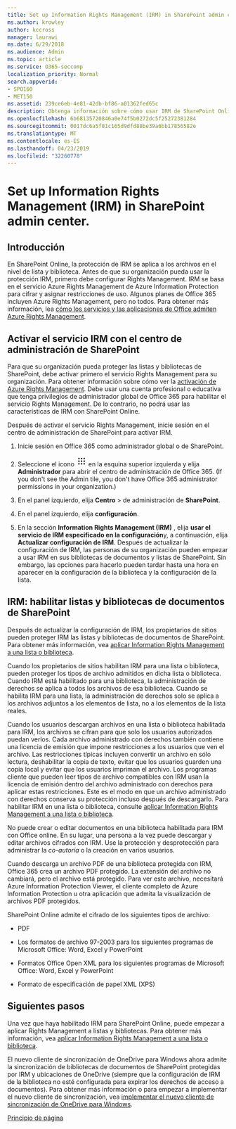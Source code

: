 ```yaml
---
title: Set up Information Rights Management (IRM) in SharePoint admin center.
ms.author: krowley
author: kccross
manager: laurawi
ms.date: 6/29/2018
ms.audience: Admin
ms.topic: article
ms.service: O365-seccomp
localization_priority: Normal
search.appverid:
- SPO160
- MET150
ms.assetid: 239ce6eb-4e81-42db-bf86-a01362fed65c
description: Obtenga información sobre cómo usar IRM de SharePoint Online a través de Microsoft Azure Active Directory Rights Management Services (RMS) para proteger listas y bibliotecas de documentos de SharePoint.
ms.openlocfilehash: 6b68135720846a0e74f5b0272dc5f25272381284
ms.sourcegitcommit: 0017dc6a5f81c165d9dfd88be39a6bb17856582e
ms.translationtype: MT
ms.contentlocale: es-ES
ms.lasthandoff: 04/23/2019
ms.locfileid: "32260778"
---
```

# <a name="set-up-information-rights-management-irm-in-sharepoint-admin-center"></a>Set up Information Rights Management (IRM) in SharePoint admin center.

## <a name="introduction"></a>Introducción

En SharePoint Online, la protección de IRM se aplica a los archivos en el nivel de lista y biblioteca. Antes de que su organización pueda usar la protección IRM, primero debe configurar Rights Management. IRM se basa en el servicio Azure Rights Management de Azure Information Protection para cifrar y asignar restricciones de uso. Algunos planes de Office 365 incluyen Azure Rights Management, pero no todos. Para obtener más información, lea [cómo los servicios y las aplicaciones de Office admiten Azure Rights Management](https://docs.microsoft.com/azure/information-protection/understand-explore/office-apps-services-support).
  
## <a name="turn-on-irm-service-using-sharepoint-admin-center"></a>Activar el servicio IRM con el centro de administración de SharePoint

Para que su organización pueda proteger las listas y bibliotecas de SharePoint, debe activar primero el servicio Rights Management para su organización. Para obtener información sobre cómo ver la [activación de Azure Rights Management](https://docs.microsoft.com/information-protection/deploy-use/activate-service). Debe usar una cuenta profesional o educativa que tenga privilegios de administrador global de Office 365 para habilitar el servicio Rights Management. De lo contrario, no podrá usar las características de IRM con SharePoint Online.
  
Después de activar el servicio Rights Management, inicie sesión en el centro de administración de SharePoint para activar IRM.
  
1. Inicie sesión en Office 365 como administrador global o de SharePoint.
    
2. Seleccione el icono ![del iniciador de aplicaciones el icono del iniciador de aplicaciones en Office 365](media/e5aee650-c566-4100-aaad-4cc2355d909f.png) en la esquina superior izquierda y elija **Administrador** para abrir el centro de administración de Office 365. (If you don't see the Admin tile, you don't have Office 365 administrator permissions in your organization.) 
    
3. En el panel izquierdo, elija **Centro** \> de administración de **SharePoint**.
    
4. En el panel izquierdo, elija **configuración**.
    
5. En la sección **Information Rights Management (IRM)** , elija **usar el servicio de IRM especificado en la configuración**y, a continuación, elija **Actualizar configuración de IRM**. Después de actualizar la configuración de IRM, las personas de su organización pueden empezar a usar IRM en sus bibliotecas de documentos y listas de SharePoint. Sin embargo, las opciones para hacerlo pueden tardar hasta una hora en aparecer en la configuración de la biblioteca y la configuración de la lista.
    
## <a name="irm-enable-sharepoint-document-libraries-and-lists"></a>IRM: habilitar listas y bibliotecas de documentos de SharePoint
<a name="__toc220831191"> </a>

Después de actualizar la configuración de IRM, los propietarios de sitios pueden proteger IRM las listas y bibliotecas de documentos de SharePoint. Para obtener más información, vea [aplicar Information Rights Management a una lista o biblioteca](apply-irm-to-a-list-or-library.md).
  
Cuando los propietarios de sitios habilitan IRM para una lista o biblioteca, pueden proteger los tipos de archivo admitidos en dicha lista o biblioteca. Cuando IRM está habilitado para una biblioteca, la administración de derechos se aplica a todos los archivos de esa biblioteca. Cuando se habilita IRM para una lista, la administración de derechos solo se aplica a los archivos adjuntos a los elementos de lista, no a los elementos de la lista reales.
  
Cuando los usuarios descargan archivos en una lista o biblioteca habilitada para IRM, los archivos se cifran para que solo los usuarios autorizados puedan verlos. Cada archivo administrado con derechos también contiene una licencia de emisión que impone restricciones a los usuarios que ven el archivo. Las restricciones típicas incluyen convertir un archivo en sólo lectura, deshabilitar la copia de texto, evitar que los usuarios guarden una copia local y evitar que los usuarios impriman el archivo. Los programas cliente que pueden leer tipos de archivo compatibles con IRM usan la licencia de emisión dentro del archivo administrado con derechos para aplicar estas restricciones. Este es el modo en que un archivo administrado con derechos conserva su protección incluso después de descargarlo. Para habilitar IRM en una lista o biblioteca, consulte [aplicar Information Rights Management a una lista o biblioteca](apply-irm-to-a-list-or-library.md).
  
No puede crear o editar documentos en una biblioteca habilitada para IRM con Office online. En su lugar, una persona a la vez puede descargar y editar archivos cifrados con IRM. Use la protección y desprotección para administrar la *co-autoría* o la creación en varios usuarios. 
  
Cuando descarga un archivo PDF de una biblioteca protegida con IRM, Office 365 crea un archivo PDF protegido. La extensión del archivo no cambiará, pero el archivo está protegido. Para ver este archivo, necesitará Azure Information Protection Viewer, el cliente completo de Azure Information Protection u otra aplicación que admita la visualización de archivos PDF protegidos. 
  
SharePoint Online admite el cifrado de los siguientes tipos de archivo:
  
- PDF
    
- Los formatos de archivo 97-2003 para los siguientes programas de Microsoft Office: Word, Excel y PowerPoint
    
- Formatos Office Open XML para los siguientes programas de Microsoft Office: Word, Excel y PowerPoint
    
- Formato de especificación de papel XML (XPS)
    
## <a name="next-steps"></a>Siguientes pasos
<a name="__toc220831191"> </a>

Una vez que haya habilitado IRM para SharePoint Online, puede empezar a aplicar Rights Management a listas y bibliotecas. Para obtener más información, vea [aplicar Information Rights Management a una lista o biblioteca](apply-irm-to-a-list-or-library.md).
  
El nuevo cliente de sincronización de OneDrive para Windows ahora admite la sincronización de bibliotecas de documentos de SharePoint protegidas por IRM y ubicaciones de OneDrive (siempre que la configuración de IRM de la biblioteca no esté configurada para expirar los derechos de acceso a documentos). Para obtener más información o para empezar a implementar el nuevo cliente de sincronización, vea [implementar el nuevo cliente de sincronización de OneDrive para Windows](https://support.office.com/article/3f3a511c-30c6-404a-98bf-76f95c519668).
  
[Principio de página](#introduction)  

